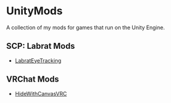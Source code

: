 # UnityMods
A collection of my mods for games that run on the Unity Engine.

## SCP: Labrat Mods

+ [LabratEyeTracking](https://github.com/200Tigersbloxed/UnityMods/tree/main/LabratEyeTracking)

## VRChat Mods

+ [HideWithCanvasVRC](https://github.com/200Tigersbloxed/UnityMods/tree/main/HideWithCanvasVRC)
